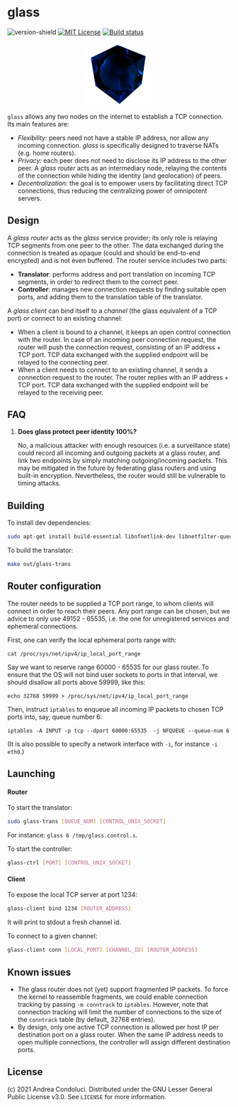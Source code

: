 # glass
![version-shield]
[![MIT License][license-shield]][license-url]
[![Build status][status-shield]][status-url]

<p align="center">
  <img src="assets/glass-logo.png" width="150"/>
</p>

`glass` allows any two nodes on the internet to establish a TCP connection. Its main features are:

- _Flexibility:_ peers need not have a stable IP address, nor allow any incoming connection. _glass_ is specifically designed to traverse NATs (e.g. home routers).
- _Privacy:_ each peer does not need to disclose its IP address to the other peer. A _glass router_ acts as an intermediary node, relaying the contents of the connection while hiding the identity (and geolocation) of peers.
- _Decentralization:_ the goal is to empower users by facilitating direct TCP connections, thus reducing the centralizing power of omnipotent servers.

## Design

A _glass router_ acts as the _glass_ service provider; its only role is relaying TCP segments from one peer to the other. The data exchanged during the connection is treated as opaque (could and should be end-to-end encrypted) and is not even buffered. The router service includes two parts:
- **Translator**: performs address and port translation on incoming TCP segments, in order to redirect them to the correct peer.
- **Controller**: manages new connection requests by finding suitable open ports, and adding them to the translation table of the translator.

A _glass client_ can bind itself to a _channel_ (the glass equivalent of a TCP port) or connect to an existing channel:
- When a client is bound to a channel, it keeps an open control connection with the router. In case of an incoming peer connection request, the router will push the connection request, consisting of an IP address + TCP port. TCP data exchanged with the supplied endpoint will be relayed to the connecting peer.
- When a client needs to connect to an existing channel, it sends a connection request to the router. The router replies with an IP address + TCP port. TCP data exchanged with the supplied endpoint will be relayed to the receiving peer.

## FAQ
1. **Does glass protect peer identity 100%?**
   
   No, a malicious attacker with enough resources (i.e. a surveillance state) could record all incoming and outgoing packets at a glass router, and link two endpoints by simply matching outgoing/incoming packets. This may be mitigated in the future by federating glass routers and using built-in encryption. Nevertheless, the router would still be vulnerable to timing attacks.

## Building

To install dev dependencies:
```bash
sudo apt-get install build-essential libnfnetlink-dev libnetfilter-queue-dev libsystemd-dev
```

To build the translator:
```bash
make out/glass-trans
```

## Router configuration

The router needs to be supplied a TCP port range, to whom clients will connect in order to reach their peers. Any port range can be chosen, but we advice to only use 49152 - 65535, i.e. the one for unregistered services and ephemeral connections.

First, one can verify the local ephemeral ports range with:

```
cat /proc/sys/net/ipv4/ip_local_port_range
```

Say we want to reserve range 60000 - 65535 for our glass router. 
To ensure that the OS will not bind user sockets to ports in that interval, we should disallow all ports above 59999, like this:

```
echo 32768 59999 > /proc/sys/net/ipv4/ip_local_port_range
```

Then, instruct `iptables` to enqueue all incoming IP packets to chosen TCP ports into, say, queue number 6:
```
iptables -A INPUT -p tcp --dport 60000:65535  -j NFQUEUE --queue-num 6
```

(It is also possible to specify a network interface with `-i`, for instance `-i eth0`.)

## Launching

#### Router
To start the translator:
```bash
sudo glass-trans [QUEUE_NUM] [CONTROL_UNIX_SOCKET] 
```
For instance: `glass 6 /tmp/glass.control.s`.

To start the controller:
```bash
glass-ctrl [PORT] [CONTROL_UNIX_SOCKET] 
```

#### Client

To expose the local TCP server at port 1234:
```bash
glass-client bind 1234 [ROUTER_ADDRESS]
```

It will print to stdout a fresh channel id.

To connect to a given channel:

```bash
glass-client conn [LOCAL_PORT] [CHANNEL_ID] [ROUTER_ADDRESS]
```

## Known issues
- The glass router does not (yet) support fragmented IP packets. To force the kernel to reassemble fragments, we could enable connection tracking by passing `-m conntrack` to `iptables`. However, note that connection tracking will limit the number of connections to the size of the `conntrack` table (by default, 32768 entries).
- By design, only one active TCP connection is allowed per host IP per destination port on a glass router. When the same IP address needs to open multiple connections, the controller will assign different destination ports.

<!-- LICENSE -->
## License

(c) 2021 Andrea Condoluci. Distributed under the GNU Lesser General Public License v3.0. See `LICENSE` for more information.


<!-- MARKDOWN LINKS & IMAGES -->
<!-- https://www.markdownguide.org/basic-syntax/#reference-style-links -->
[license-shield]: https://img.shields.io/badge/license-LGPL--3.0-success
[license-url]: https://github.com/acondolu/glass/blob/main/LICENSE
[status-shield]: https://img.shields.io/github/workflow/status/acondolu/glass/build
[status-url]: https://github.com/acondolu/glass/actions
[version-shield]: https://img.shields.io/badge/version-alpha-important